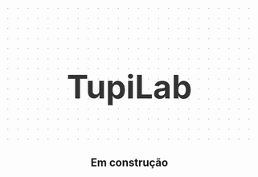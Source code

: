 <style>
  .grid-background {
    position: relative;
    display: flex;
    justify-content: center;
    align-items: center;
    width: 100%;
    height: auto;
    aspect-ratio: 16/9;
    background: radial-gradient(circle, #ccc 1px, transparent 1px);
    background-size: 20px 20px;
  }
  .grid-background h1 {
    position: absolute;
    font-size: 4rem;
    color: #333;
  }
  .center-text {
    text-align: center;
    margin-top: 20px;
  }
</style>

<a href="https://tupilab.com" class="grid-background">
  <h1>TupiLab</h1>
</a>

<h2 class="center-text">Em construção</h2>
